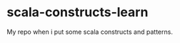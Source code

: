 scala-constructs-learn
======================

My repo when i put some scala constructs and patterns.

